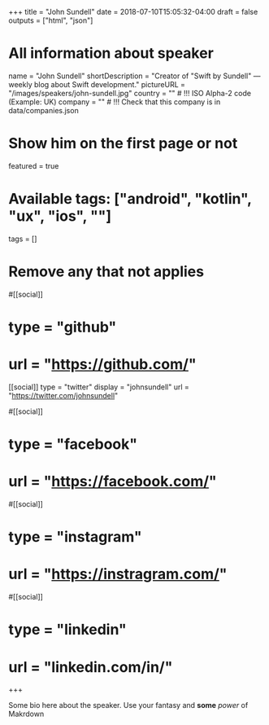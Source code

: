 +++
title = "John Sundell"
date = 2018-07-10T15:05:32-04:00
draft = false
outputs = ["html", "json"]

# All information about speaker
name = "John Sundell"
shortDescription = "Creator of \"Swift by Sundell\" — weekly blog about Swift development."
pictureURL = "/images/speakers/john-sundell.jpg"
country = "" # !!! ISO Alpha-2 code (Example: UK)
company = "" # !!! Check that this company is in data/companies.json

# Show him on the first page or not
featured = true

# Available tags: ["android", "kotlin", "ux", "ios", ""]
tags = []

# Remove any that not applies
#[[social]]
#  type = "github"
#  url = "https://github.com/<username>"

[[social]]
  type = "twitter"
  display = "johnsundell"
  url = "https://twitter.com/johnsundell"

#[[social]]
#  type = "facebook"
#  url = "https://facebook.com/<username>"

#[[social]]
#  type = "instagram"
#  url = "https://instragram.com/<username>"

#[[social]]
#  type = "linkedin"
#  url = "linkedin.com/in/<username>"

+++

Some bio here about the speaker. Use your fantasy and **some** _power_ of Makrdown
